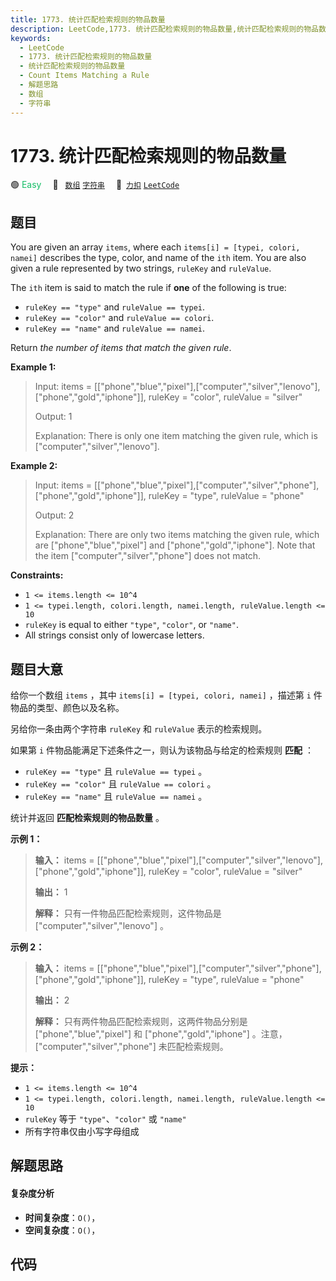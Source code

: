 ```yaml
---
title: 1773. 统计匹配检索规则的物品数量
description: LeetCode,1773. 统计匹配检索规则的物品数量,统计匹配检索规则的物品数量,Count Items Matching a Rule,解题思路,数组,字符串
keywords:
  - LeetCode
  - 1773. 统计匹配检索规则的物品数量
  - 统计匹配检索规则的物品数量
  - Count Items Matching a Rule
  - 解题思路
  - 数组
  - 字符串
---
```


# 1773. 统计匹配检索规则的物品数量

🟢 <font color=#15bd66>Easy</font>&emsp; 🔖&ensp; [`数组`](/tag/array.md) [`字符串`](/tag/string.md)&emsp; 🔗&ensp;[`力扣`](https://leetcode.cn/problems/count-items-matching-a-rule) [`LeetCode`](https://leetcode.com/problems/count-items-matching-a-rule)

## 题目

You are given an array `items`, where each `items[i] = [typei, colori, namei]`
describes the type, color, and name of the `ith` item. You are also given a
rule represented by two strings, `ruleKey` and `ruleValue`.

The `ith` item is said to match the rule if **one** of the following is true:

  * `ruleKey == "type"` and `ruleValue == typei`.
  * `ruleKey == "color"` and `ruleValue == colori`.
  * `ruleKey == "name"` and `ruleValue == namei`.

Return _the number of items that match the given rule_.



**Example 1:**

> Input: items = [["phone","blue","pixel"],["computer","silver","lenovo"],["phone","gold","iphone"]], ruleKey = "color", ruleValue = "silver"
> 
> Output: 1
> 
> Explanation: There is only one item matching the given rule, which is ["computer","silver","lenovo"].

**Example 2:**

> Input: items = [["phone","blue","pixel"],["computer","silver","phone"],["phone","gold","iphone"]], ruleKey = "type", ruleValue = "phone"
> 
> Output: 2
> 
> Explanation: There are only two items matching the given rule, which are ["phone","blue","pixel"] and ["phone","gold","iphone"]. Note that the item ["computer","silver","phone"] does not match.



**Constraints:**

  * `1 <= items.length <= 10^4`
  * `1 <= typei.length, colori.length, namei.length, ruleValue.length <= 10`
  * `ruleKey` is equal to either `"type"`, `"color"`, or `"name"`.
  * All strings consist only of lowercase letters.


## 题目大意

给你一个数组 `items` ，其中 `items[i] = [typei, colori, namei]` ，描述第 `i` 件物品的类型、颜色以及名称。

另给你一条由两个字符串 `ruleKey` 和 `ruleValue` 表示的检索规则。

如果第 `i` 件物品能满足下述条件之一，则认为该物品与给定的检索规则 **匹配** ：

  * `ruleKey == "type"` 且 `ruleValue == typei` 。
  * `ruleKey == "color"` 且 `ruleValue == colori` 。
  * `ruleKey == "name"` 且 `ruleValue == namei` 。

统计并返回 **匹配检索规则的物品数量** 。

**示例 1：**

> 
> 
> 
> 
> 
> **输入：** items = [["phone","blue","pixel"],["computer","silver","lenovo"],["phone","gold","iphone"]], ruleKey = "color", ruleValue = "silver"
> 
> **输出：** 1
> 
> **解释：** 只有一件物品匹配检索规则，这件物品是 ["computer","silver","lenovo"] 。
> 
> 

**示例 2：**

> 
> 
> 
> 
> 
> **输入：** items = [["phone","blue","pixel"],["computer","silver","phone"],["phone","gold","iphone"]], ruleKey = "type", ruleValue = "phone"
> 
> **输出：** 2
> 
> **解释：** 只有两件物品匹配检索规则，这两件物品分别是 ["phone","blue","pixel"] 和 ["phone","gold","iphone"] 。注意，["computer","silver","phone"] 未匹配检索规则。

**提示：**

  * `1 <= items.length <= 10^4`
  * `1 <= typei.length, colori.length, namei.length, ruleValue.length <= 10`
  * `ruleKey` 等于 `"type"`、`"color"` 或 `"name"`
  * 所有字符串仅由小写字母组成


## 解题思路

#### 复杂度分析

- **时间复杂度**：`O()`，
- **空间复杂度**：`O()`，

## 代码

```javascript

```